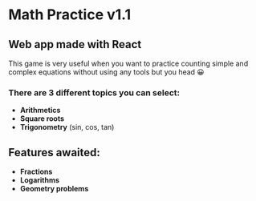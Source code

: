 # Math Practice v1.1
## Web app made with React

This game is very useful when you want to practice counting simple and complex equations without using any tools but you head 😀

### There are 3 different topics you can select:
* **Arithmetics**
* **Square roots**
* **Trigonometry** (sin, cos, tan)

## Features awaited:
* **Fractions**
* **Logarithms**
* **Geometry problems**